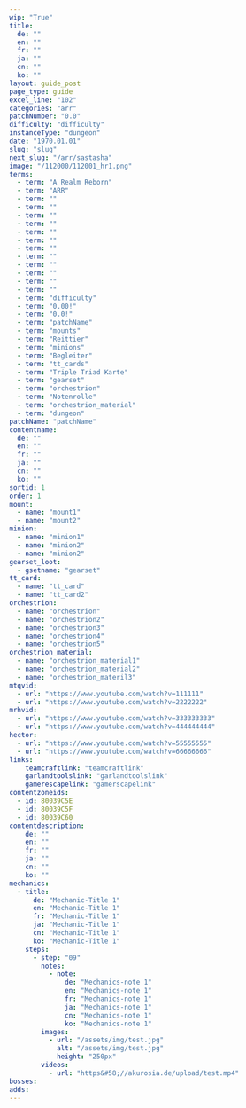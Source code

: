 ```yaml
---
wip: "True"
title:
  de: ""
  en: ""
  fr: ""
  ja: ""
  cn: ""
  ko: ""
layout: guide_post
page_type: guide
excel_line: "102"
categories: "arr"
patchNumber: "0.0"
difficulty: "difficulty"
instanceType: "dungeon"
date: "1970.01.01"
slug: "slug"
next_slug: "/arr/sastasha"
image: "/112000/112001_hr1.png"
terms:
  - term: "A Realm Reborn"
  - term: "ARR"
  - term: ""
  - term: ""
  - term: ""
  - term: ""
  - term: ""
  - term: ""
  - term: ""
  - term: ""
  - term: ""
  - term: ""
  - term: ""
  - term: ""
  - term: "difficulty"
  - term: "0.00!"
  - term: "0.0!"
  - term: "patchName"
  - term: "mounts"
  - term: "Reittier"
  - term: "minions"
  - term: "Begleiter"
  - term: "tt_cards"
  - term: "Triple Triad Karte"
  - term: "gearset"
  - term: "orchestrion"
  - term: "Notenrolle"
  - term: "orchestrion_material"
  - term: "dungeon"
patchName: "patchName"
contentname:
  de: ""
  en: ""
  fr: ""
  ja: ""
  cn: ""
  ko: ""
sortid: 1
order: 1
mount:
  - name: "mount1"
  - name: "mount2"
minion:
  - name: "minion1"
  - name: "minion2"
  - name: "minion2"
gearset_loot:
  - gsetname: "gearset"
tt_card:
  - name: "tt_card"
  - name: "tt_card2"
orchestrion:
  - name: "orchestrion"
  - name: "orchestrion2"
  - name: "orchestrion3"
  - name: "orchestrion4"
  - name: "orchestrion5"
orchestrion_material:
  - name: "orchestrion_material1"
  - name: "orchestrion_material2"
  - name: "orchestrion_materil3"
mtqvid:
  - url: "https://www.youtube.com/watch?v=111111"
  - url: "https://www.youtube.com/watch?v=2222222"
mrhvid:
  - url: "https://www.youtube.com/watch?v=333333333"
  - url: "https://www.youtube.com/watch?v=444444444"
hector:
  - url: "https://www.youtube.com/watch?v=55555555"
  - url: "https://www.youtube.com/watch?v=66666666"
links:
    teamcraftlink: "teamcraftlink"
    garlandtoolslink: "garlandtoolslink"
    gamerescapelink: "gamerscapelink"
contentzoneids:
  - id: 80039C5E
  - id: 80039C5F
  - id: 80039C60
contentdescription:
    de: ""
    en: ""
    fr: ""
    ja: ""
    cn: ""
    ko: ""
mechanics:
  - title:
      de: "Mechanic-Title 1"
      en: "Mechanic-Title 1"
      fr: "Mechanic-Title 1"
      ja: "Mechanic-Title 1"
      cn: "Mechanic-Title 1"
      ko: "Mechanic-Title 1"
    steps:
      - step: "09"
        notes:
          - note:
              de: "Mechanics-note 1"
              en: "Mechanics-note 1"
              fr: "Mechanics-note 1"
              ja: "Mechanics-note 1"
              cn: "Mechanics-note 1"
              ko: "Mechanics-note 1"
        images:
          - url: "/assets/img/test.jpg"
            alt: "/assets/img/test.jpg"
            height: "250px"
        videos:
          - url: "https&#58;//akurosia.de/upload/test.mp4"
bosses:
adds:
---
```

